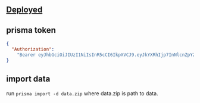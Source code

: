 ## [Deployed](lafrenchtech-prisma.now.sh)

## prisma token

```json
{
  "Authorization":
    "Bearer eyJhbGciOiJIUzI1NiIsInR5cCI6IkpXVCJ9.eyJkYXRhIjp7InNlcnZpY2UiOiJsYWZ0LXdpdGgtcHJpc21hQGRldiIsInJvbGVzIjpbImFkbWluIl19LCJpYXQiOjE1MTg1NDY2MDMsImV4cCI6MTUxOTE1MTQwM30.Q1Wnl2zB31IQPJ1GqMF9gSbAGqujkQl6vA0kdPe7mrU"
}
```

## import data

run `prisma import -d data.zip` where data.zip is path to data.
